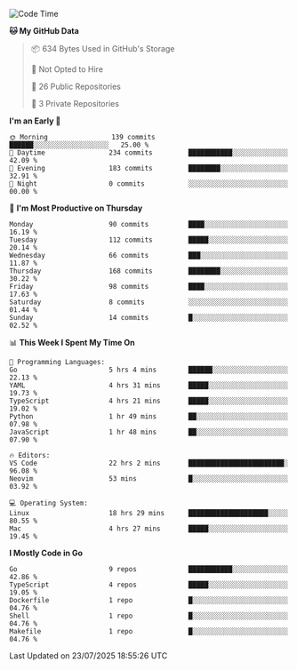 <!--START_SECTION:waka-->
![Code Time](http://img.shields.io/badge/Code%20Time-1%2C358%20hrs%2022%20mins-blue)

**🐱 My GitHub Data** 

> 📦 634 Bytes Used in GitHub's Storage 
 > 
> 🚫 Not Opted to Hire
 > 
> 📜 26 Public Repositories 
 > 
> 🔑 3 Private Repositories 
 > 
**I'm an Early 🐤** 

```text
🌞 Morning                139 commits         ██████░░░░░░░░░░░░░░░░░░░   25.00 % 
🌆 Daytime                234 commits         ███████████░░░░░░░░░░░░░░   42.09 % 
🌃 Evening                183 commits         ████████░░░░░░░░░░░░░░░░░   32.91 % 
🌙 Night                  0 commits           ░░░░░░░░░░░░░░░░░░░░░░░░░   00.00 % 
```
📅 **I'm Most Productive on Thursday** 

```text
Monday                   90 commits          ████░░░░░░░░░░░░░░░░░░░░░   16.19 % 
Tuesday                  112 commits         █████░░░░░░░░░░░░░░░░░░░░   20.14 % 
Wednesday                66 commits          ███░░░░░░░░░░░░░░░░░░░░░░   11.87 % 
Thursday                 168 commits         ████████░░░░░░░░░░░░░░░░░   30.22 % 
Friday                   98 commits          ████░░░░░░░░░░░░░░░░░░░░░   17.63 % 
Saturday                 8 commits           ░░░░░░░░░░░░░░░░░░░░░░░░░   01.44 % 
Sunday                   14 commits          █░░░░░░░░░░░░░░░░░░░░░░░░   02.52 % 
```


📊 **This Week I Spent My Time On** 

```text
💬 Programming Languages: 
Go                       5 hrs 4 mins        ██████░░░░░░░░░░░░░░░░░░░   22.13 % 
YAML                     4 hrs 31 mins       █████░░░░░░░░░░░░░░░░░░░░   19.73 % 
TypeScript               4 hrs 21 mins       █████░░░░░░░░░░░░░░░░░░░░   19.02 % 
Python                   1 hr 49 mins        ██░░░░░░░░░░░░░░░░░░░░░░░   07.98 % 
JavaScript               1 hr 48 mins        ██░░░░░░░░░░░░░░░░░░░░░░░   07.90 % 

🔥 Editors: 
VS Code                  22 hrs 2 mins       ████████████████████████░   96.08 % 
Neovim                   53 mins             █░░░░░░░░░░░░░░░░░░░░░░░░   03.92 % 

💻 Operating System: 
Linux                    18 hrs 29 mins      ████████████████████░░░░░   80.55 % 
Mac                      4 hrs 27 mins       █████░░░░░░░░░░░░░░░░░░░░   19.45 % 
```

**I Mostly Code in Go** 

```text
Go                       9 repos             ███████████░░░░░░░░░░░░░░   42.86 % 
TypeScript               4 repos             █████░░░░░░░░░░░░░░░░░░░░   19.05 % 
Dockerfile               1 repo              █░░░░░░░░░░░░░░░░░░░░░░░░   04.76 % 
Shell                    1 repo              █░░░░░░░░░░░░░░░░░░░░░░░░   04.76 % 
Makefile                 1 repo              █░░░░░░░░░░░░░░░░░░░░░░░░   04.76 % 
```




 Last Updated on 23/07/2025 18:55:26 UTC
<!--END_SECTION:waka-->
